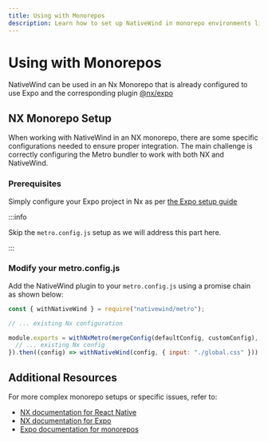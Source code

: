 ```yaml
---
title: Using with Monorepos
description: Learn how to set up NativeWind in monorepo environments like NX
---
```


# Using with Monorepos

NativeWind can be used in an Nx Monorepo that is already configured to use Expo and the corresponding plugin [@nx/expo](https://nx.dev/nx-api/expo)

## NX Monorepo Setup

When working with NativeWind in an NX monorepo, there are some specific configurations needed to ensure proper integration. The main challenge is correctly configuring the Metro bundler to work with both NX and NativeWind.

### Prerequisites

Simply configure your Expo project in Nx as per [the Expo setup guide](./installation)

:::info

Skip the `metro.config.js` setup as we will address this part here.

:::

### Modify your metro.config.js

Add the NativeWind plugin to your `metro.config.js` using a promise chain as shown below:

```js title="metro.config.js"
const { withNativeWind } = require("nativewind/metro");

// ... existing Nx configuration

module.exports = withNxMetro(mergeConfig(defaultConfig, customConfig), {
  // ... existing Nx config
}).then((config) => withNativeWind(config, { input: "./global.css" }));
```

## Additional Resources

For more complex monorepo setups or specific issues, refer to:

- [NX documentation for React Native](https://nx.dev/recipes/react/react-native)
- [NX documentation for Expo](https://nx.dev/nx-api/expo)
- [Expo documentation for monorepos](https://docs.expo.dev/guides/monorepos/)